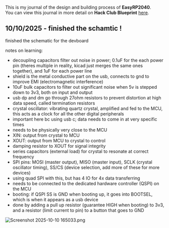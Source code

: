 <!--
  ===================    !!READ THIS NOTICE!!   ====================
  DO NOT edit this file manually. Your changes WILL BE OVERWRITTEN!
  This journal is auto generated and updated by Hack Club Blueprint.
  To edit this file, please edit your journal entries on Blueprint.
  ==================================================================
-->

This is my journal of the design and building process of **EasyRP2040**.  
You can view this journal in more detail on **Hack Club Blueprint** [here](https://blueprint.hackclub.com/projects/391).


## 10/10/2025 - finished the schamtic !  

finished the schematic for the devboard

notes on learning:

- decoupling capacitors filter out noise in power; 0.1uF for the each power pin (theres multiple in reality, kicad just merges the same ones together), and 1uF for each power line
- shield is the metal conductive part on the usb, connects to gnd to improve EMI (electromagnetic interference)
- 10uF bulk capacitors to filter out significant noise when 5v is stepped down to 3v3, both on input and output
- usb dp and dm go through 27ohm resistors to prevent distortion at high data speed, called termination resistors
- crystal oscillator: vibrating quartz crystal, amplified and fed to the MCU, this acts as a clock for all the other digital peripherals
- important here bc using usb c; data needs to come in at very specific times
- needs to be physically very close to the MCU
- XIN: output from crystal to MCU
- XOUT: output from MCU to crystal to control
- damping resistor to XOUT for signal integrity
- series capacitors (external load) for crystal to resonate at correct frequency
- SPI pins: MOSI (master output), MISO (master input), SCLK (crystal oscillator timing), SS/CS (device selection, add more of these for more devices)
- using quad SPI with this, but has 4 IO for 4x data transferring
- needs to be connected to the dedicated hardware controller (QSPI) on the MCU
- booting: if QSPI SS is GND when booting up, it goes into BOOTSEL, which is when it appears as a usb device
- done by adding a pull up resistor (guarantee HIGH when booting) to 3v3, and a resistor (limit current to pin) to a button that goes to GND

![Screenshot 2025-10-10 165033.png](https://blueprint.hackclub.com/user-attachments/blobs/proxy/eyJfcmFpbHMiOnsiZGF0YSI6MTUwNSwicHVyIjoiYmxvYl9pZCJ9fQ==--8b4418cc33993a83aad23bbd0b52a1733f462028/Screenshot%202025-10-10%20165033.png)
  

